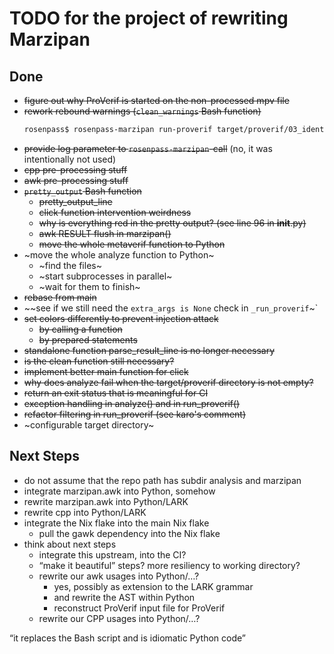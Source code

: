 # TODO for the project of rewriting Marzipan

## Done

* ~~figure out why ProVerif is started on the non-processed mpv file~~
* ~~rework rebound warnings (`clean_warnings` Bash function)~~
  ```bash
  rosenpass$ rosenpass-marzipan run-proverif target/proverif/03_identity_hiding_responder.entry.o.pv target/proverif/03_identity_hiding_responder.entry.log
  ```
* ~~provide log parameter to `rosenpass-marzipan`-call~~ (no, it was intentionally not used)
* ~~cpp pre-processing stuff~~
* ~~awk pre-processing stuff~~
* ~~`pretty_output` Bash function~~
  * ~~pretty_output_line~~
  * ~~click function intervention weirdness~~
  * ~~why is everything red in the pretty output? (see line 96 in __init__.py)~~
  * ~~awk RESULT flush in marzipan()~~
  * ~~move the whole metaverif function to Python~~
* ~move the whole analyze function to Python~
  * ~find the files~
  * ~start subprocesses in parallel~
  * ~wait for them to finish~
* ~~rebase from main~~
* ~~see if we still need the `extra_args is None` check in `_run_proverif`~`
* ~~set colors differently to prevent injection attack~~
  * ~~by calling a function~~
  * ~~by prepared statements~~
* ~~standalone function parse_result_line is no longer necessary~~
* ~~is the clean function still necessary?~~
* ~~implement better main function for click~~
* ~~why does analyze fail when the target/proverif directory is not empty?~~
* ~~return an exit status that is meaningful for CI~~
* ~~exception handling in analyze() and in run_proverif()~~
* ~~refactor filtering in run_proverif (see karo's comment)~~
* ~configurable target directory~

## Next Steps

* do not assume that the repo path has subdir analysis and marzipan
* integrate marzipan.awk into Python, somehow
* rewrite marzipan.awk into Python/LARK
* rewrite cpp into Python/LARK
* integrate the Nix flake into the main Nix flake
  * pull the gawk dependency into the Nix flake
* think about next steps
  * integrate this upstream, into the CI?
  * “make it beautiful” steps? more resiliency to working directory?
  * rewrite our awk usages into Python/…?
    * yes, possibly as extension to the LARK grammar
    * and rewrite the AST within Python
    * reconstruct ProVerif input file for ProVerif
  * rewrite our CPP usages into Python/…?


“it replaces the Bash script and is idiomatic Python code”
